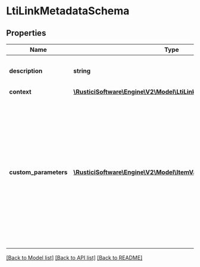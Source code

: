 # LtiLinkMetadataSchema

## Properties
Name | Type | Description | Notes
------------ | ------------- | ------------- | -------------
**description** | **string** | Description of the referenced link&#39;s content | [optional] 
**context** | [**\RusticiSoftware\Engine\V2\Model\LtiLinkMetadataSchemaContext**](LtiLinkMetadataSchemaContext.md) |  | [optional] 
**custom_parameters** | [**\RusticiSoftware\Engine\V2\Model\ItemValuePairSchema[]**](ItemValuePairSchema.md) | Custom parameters that will be included with the launch of the link. Per LTI specifications, if importing a version 1.1 link, the keys will be mapped to lowercase and all non-alphanumeric characters will be replaced with &#x60;_&#x60; | [optional] 

[[Back to Model list]](../README.md#documentation-for-models) [[Back to API list]](../README.md#documentation-for-api-endpoints) [[Back to README]](../README.md)



